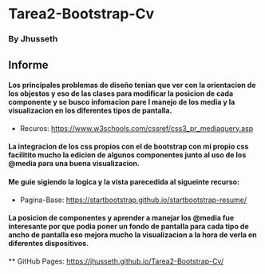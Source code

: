 # Tarea2-Bootstrap-Cv

### By Jhusseth

## Informe

#### Los principales problemas de diseño tenían que ver con la orientacion de los objestos y eso de las clases para modificar la posicion de cada componente y se busco infomacion pare l manejo de los media y la visualizacion en los diferentes tipos de pantalla.
* Recuros: https://www.w3schools.com/cssref/css3_pr_mediaquery.asp

#### La integracion de los css propios con el de bootstrap con mi propio css facilitito mucho la edicion de algunos componentes junto al uso de los @media para una buena visualizacion.

#### Me guie sigiendo la logica y la vista parecedida al sigueinte recurso:
* Pagina-Base: https://startbootstrap.github.io/startbootstrap-resume/

#### La posicion de componentes y aprender a manejar los @media fue interesante por que podia poner un fondo de pantalla para cada tipo de ancho de pantalla eso mejora mucho la visualizacion a la hora de verla en diferentes dispositivos. 


** GitHub Pages: https://jhusseth.github.io/Tarea2-Bootstrap-Cv/
